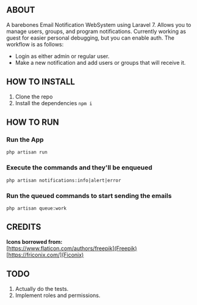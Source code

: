 ## ABOUT

A barebones Email Notification WebSystem using Laravel 7. Allows you to manage users, groups, and program notifications. Currently working as guest for easier personal debugging, but you can enable auth. The workflow is as follows: 

* Login as either admin or regular user. 
* Make a new notification and add users or groups that will receive it. 

## HOW TO INSTALL

1. Clone the repo   
2. Install the dependencies  `npm i`   

## HOW TO RUN

### Run the App 
`php artisan run` 
### Execute the commands and they'll be enqueued 
`php artisan notifications:info|alert|error` 
### Run the queued commands to start sending the emails 
`php artisan queue:work` 

## CREDITS
**Icons borrowed from:**   
  [https://www.flaticon.com/authors/freepik](Freepik)  
  [https://friconix.com/](Ficonix)  

## TODO
1. Actually do the tests.
2. Implement roles and permissions.